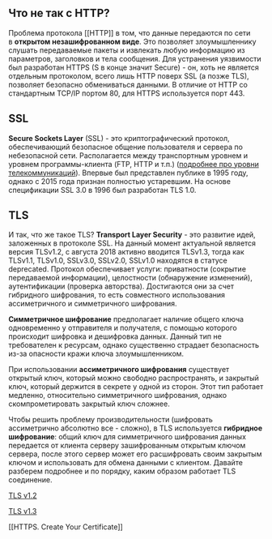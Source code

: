 ## Что не так с HTTP?

Проблема протокола [[HTTP]] в том, что данные передаются по сети в **открытом незашифрованном виде**. Это позволяет злоумышленнику слушать передаваемые пакеты и извлекать любую информацию из параметров, заголовков и тела сообщения. Для устранения уязвимости был разработан HTTPS (S в конце значит Secure) - он, хоть не является отдельным протоколом, всего лишь HTTP поверх SSL (а позже TLS), позволяет безопасно обмениваться данными. В отличие от HTTP со стандартным TCP/IP портом 80, для HTTPS используется порт 443.

## SSL

**Secure Sockets Layer** (SSL) - это криптографический протокол, обеспечивающий безопасное общение пользователя и сервера по небезопасной сети. Располагается между транспортным уровнем и уровнем программы-клиента (FTP, HTTP и т.п.) ([подробнее про уровни телекоммуникаций](https://satoms.com/7-layers-of-the-osi-model-explained/)). Впервые был представлен публике в 1995 году, однако с 2015 года признан полностью устаревшим. На основе спецификации SSL 3.0 в 1996 был разработан TLS 1.0.

## TLS

И так, что же такое TLS? **Transport Layer Security** - это развитие идей, заложенных в протоколе SSL. На данный момент актуальной является версия TLSv1.2, с августа 2018 активно вводится TLSv1.3, тогда как TLSv1.1, TLSv1.0, SSLv3.0, SSLv2.0, SSLv1.0 находятся в статусе deprecated. Протокол обеспечивает услуги: приватности (сокрытие передаваемой информации), целостности (обнаружение изменений), аутентификации (проверка авторства). Достигаются они за счет гибридного шифрования, то есть совместного использования ассиметричного и симметричного шифрования.

**Симметричное шифрование** предполагает наличие общего ключа одновременно у отправителя и получателя, с помощью которого происходит шифровка и дешифровка данных. Данный тип не требователен к ресурсам, однако существенно страдает безопасность из-за опасности кражи ключа злоумышленником.

При использовании **ассиметричного шифрования** существует открытый ключ, который можно свободно распространять, и закрытый ключ, который держится в секрете у одной из сторон. Этот тип работает медленно, относительно симметричного шифрования, однако скомпрометировать закрытый ключ сложнее.

Чтобы решить проблему производительности (шифровать ассиметрично абсолютно все - сложно), в TLS используется **гибридное шифрование**: общий ключ для симметричного шифрования данных передается от клиента серверу зашифрованным открытым ключом сервера, после этого сервер может его расшифровать своим закрытым ключом и использовать для обмена данными с клиентом. Давайте разберем подробнее и по порядку, каким образом работает TLS соединение.

[TLS v1.2](https://habr.com/ru/post/593507/)

[TLS v1.3](https://kinsta.com/blog/tls-1-3/)

[[HTTPS. Create Your Certificate]]